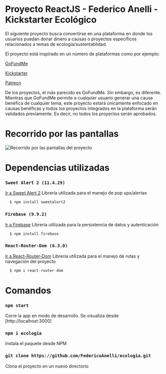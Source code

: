 # Proyecto ReactJS - Federico Anelli - Kickstarter Ecológico

El siguiente proyecto busca convertirse en una plataforma en donde los usuarios puedan donar dinero a causas o proyectos específicos relacionados a temas de ecología/sustentablidad.

El proyecto está inspirado en un número de plataformas como por ejemplo:

[GoFundMe](https://gofundme.com)

[Kickstarter](https://kickstarter.com)

[Patreon](https://www.patreon.com/)

De los proyectos, el más parecido es GoFundMe. Sin embargo, es diferente. Mientras que GoFundMe permite a cualquier usuario generar una causa benéfica de cualquier tema, este proyecto estará únicamente enfocado en causas benéficas y todos los proyectos integrados en la plataforma serán validados previamente. Es decir, no todos los proyectos serán aprobados.




# Recorrido por las pantallas


![Recorrido por las pantallas del proyecto](https://github.com/FedericoAnelli/ecologia/raw/main/src/components/assets/videoTutorial.gif)




# Dependencias utilizadas

### `Sweet Alert 2 (11.4.29)`

[Ir a Sweet Alert 2](https://sweetalert2.github.io/)
Librería utilizada para el manejo de pop ups/alertas
```javascript
  $ npm install sweetalert2
```

### `Firebase (9.9.2)`

[Ir a Firebase](https://firebase.google.com/)
Librería utilizada para la persistencia de datos y autenticación
```javascript
  $ npm install firebase
```

### `React-Router-Dom (6.3.0)`

[Ir a React-Router-Dom](https://reactrouter.com/en/main)
Librería utilizada para el manejo de rutas y navegación del proyecto

```javascript
  $ npm i react-router-dom
```




# Comandos

### `npm start`

Corre la app en modo de desarrollo.
Se visualiza desde [http://localhost:3000]

### `npm i ecologia`

Instala el paquete desde NPM

### `git clone https://github.com/FedericoAnelli/ecologia.git`

Clona el proyecto en un nuevo directorio
